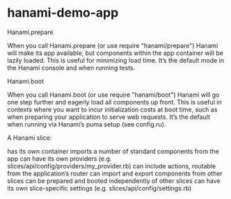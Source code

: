 # hanami-demo-app


Hanami.prepare

When you call Hanami.prepare (or use require "hanami/prepare") Hanami will make its app available, but components within the app container will be lazily loaded.
This is useful for minimizing load time. It’s the default mode in the Hanami console and when running tests.


Hanami.boot

When you call Hanami.boot (or use require "hanami/boot") Hanami will go one step further and eagerly load all components up front.
This is useful in contexts where you want to incur initialization costs at boot time, such as when preparing your application to serve web requests. It’s the default when running via Hanami’s puma setup (see config.ru).


A Hanami slice:

has its own container
imports a number of standard components from the app
can have its own providers (e.g. slices/api/config/providers/my_provider.rb)
can include actions, routable from the application’s router
can import and export components from other slices
can be prepared and booted independently of other slices
can have its own slice-specific settings (e.g. slices/api/config/settings.rb)
